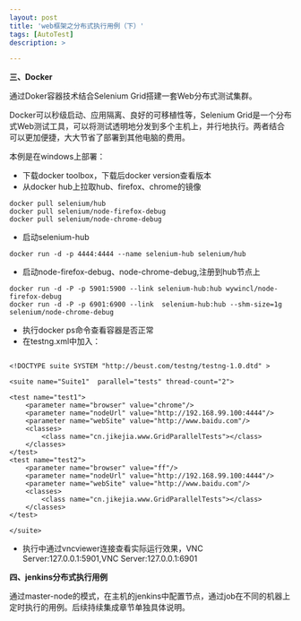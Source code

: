 ```yaml
---
layout: post
title: 'web框架之分布式执行用例（下）'
tags: [AutoTest]
description: >

---
```


**三、Docker**

通过Doker容器技术结合Selenium Grid搭建一套Web分布式测试集群。

Docker可以秒级启动、应用隔离、良好的可移植性等，Selenium Grid是一个分布式Web测试工具，可以将测试透明地分发到多个主机上，并行地执行。两者结合可以更加便捷，大大节省了部署到其他电脑的费用。

本例是在windows上部署：

- 下载docker toolbox，下载后docker version查看版本
- 从docker hub上拉取hub、firefox、chrome的镜像

```
docker pull selenium/hub
docker pull selenium/node-firefox-debug
docker pull selenium/node-chrome-debug
```
- 启动selenium-hub

```
docker run -d -p 4444:4444 --name selenium-hub selenium/hub
```

 
- 启动node-firefox-debug、node-chrome-debug,注册到hub节点上

```
docker run -d -P -p 5901:5900 --link selenium-hub:hub wywincl/node-firefox-debug
docker run -d -P -p 6901:6900 --link  selenium-hub:hub --shm-size=1g selenium/node-chrome-debug
```
- 执行docker ps命令查看容器是否正常
- 在testng.xml中加入：

```

<!DOCTYPE suite SYSTEM "http://beust.com/testng/testng-1.0.dtd" >
 
<suite name="Suite1"  parallel="tests" thread-count="2">
 
<test name="test1">
    <parameter name="browser" value="chrome"/>
    <parameter name="nodeUrl" value="http://192.168.99.100:4444"/>
    <parameter name="webSite" value="http://www.baidu.com"/>
    <classes>
        <class name="cn.jikejia.www.GridParallelTests"></class>
    </classes>
</test>
<test name="test2">
    <parameter name="browser" value="ff"/>
    <parameter name="nodeUrl" value="http://192.168.99.100:4444"/>
    <parameter name="webSite" value="http://www.baidu.com"/>
    <classes>
        <class name="cn.jikejia.www.GridParallelTests"></class>
    </classes>
</test> 

</suite>
```
- 执行中通过vncviewer连接查看实际运行效果，VNC Server:127.0.0.1:5901,VNC Server:127.0.0.1:6901

**四、jenkins分布式执行用例**

通过master-node的模式，在主机的jenkins中配置节点，通过job在不同的机器上定时执行的用例。后续持续集成章节单独具体说明。